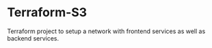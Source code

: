 # Terraform-S3
Terraform project to setup a network with frontend services as well as backend services.
